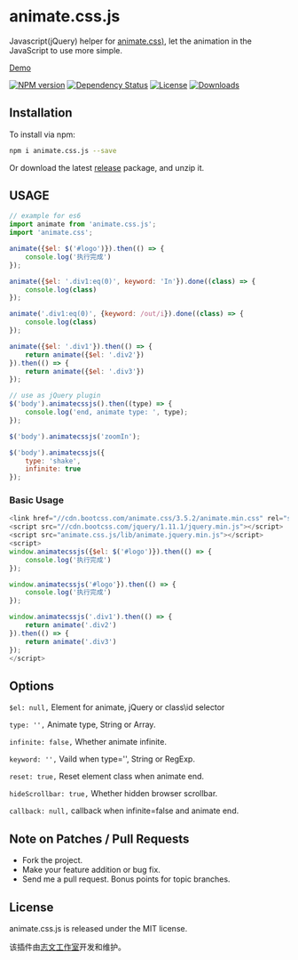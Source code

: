 # animate.css.js
Javascript(jQuery) helper for [animate.css)](https://daneden.github.io/animate.css), let the animation in the JavaScript to use more simple.

[Demo](http://lzw.me/pages/demo/animate.css.js/example)

[![NPM version][npm-image]][npm-url]
[![Dependency Status][david-image]][david-url]
[![License][license-image]][license-url]
[![Downloads][downloads-image]][downloads-url]

## Installation

To install via npm:

```bash
npm i animate.css.js --save
```

Or download the latest [release](https://github.com/lzwme/animate.css.js/releases) package, and unzip it.

## USAGE

```js
// example for es6
import animate from 'animate.css.js';
import 'animate.css';

animate({$el: $('#logo')}).then(() => {
    console.log('执行完成')
});

animate({$el: '.div1:eq(0)', keyword: 'In'}).done((class) => {
    console.log(class)
});

animate('.div1:eq(0)', {keyword: /out/i}).done((class) => {
    console.log(class)
});

animate({$el: '.div1'}).then(() => {
    return animate({$el: '.div2'})
}).then(() => {
    return animate({$el: '.div3'})
});

// use as jQuery plugin
$('body').animatecssjs().then((type) => {
    console.log('end, animate type: ', type);
});

$('body').animatecssjs('zoomIn');

$('body').animatecssjs({
    type: 'shake',
    infinite: true
});
```

### Basic Usage

```js
<link href="//cdn.bootcss.com/animate.css/3.5.2/animate.min.css" rel="stylesheet">
<script src="//cdn.bootcss.com/jquery/1.11.1/jquery.min.js"></script>
<script src="animate.css.js/lib/animate.jquery.min.js"></script>
<script>
window.animatecssjs({$el: $('#logo')}).then(() => {
    console.log('执行完成')
});

window.animatecssjs('#logo'}).then(() => {
    console.log('执行完成')
});

window.animatecssjs('.div1').then(() => {
    return animate('.div2')
}).then(() => {
    return animate('.div3')
});
</script>
```

## Options

`$el: null,` Element for animate, jQuery or class\id selector

`type: '',` Animate type, String or Array.

`infinite: false,` Whether animate infinite.

`keyword: '',` Vaild when type='', String or RegExp.

`reset: true,`  Reset element class when animate end.

`hideScrollbar: true,` Whether hidden browser scrollbar.

`callback: null,` callback when infinite=false and animate end.

## Note on Patches / Pull Requests

* Fork the project.
* Make your feature addition or bug fix.
* Send me a pull request. Bonus points for topic branches.

## License

animate.css.js is released under the MIT license.

该插件由[志文工作室](https://lzw.me)开发和维护。

[npm-image]: https://img.shields.io/npm/v/animate.css.js.svg?style=flat-square
[npm-url]: https://npmjs.org/package/animate.css.js
[github-tag]: https://img.shields.io/github/tag/lzwme/animate.css.js.svg?style=flat-square
[github-url]: https://github.com/lzwme/animate.css.js/tags
[travis-image]: https://img.shields.io/travis/lzwme/animate.css.js.svg?style=flat-square
[travis-url]: https://travis-ci.org/lzwme/animate.css.js
[coveralls-image]: https://img.shields.io/coveralls/lzwme/animate.css.js.svg?style=flat-square
[coveralls-url]: https://coveralls.io/r/lzwme/animate.css.js?branch=master
[david-image]: https://img.shields.io/david/lzwme/animate.css.js.svg?style=flat-square
[david-url]: https://david-dm.org/lzwme/animate.css.js
[license-image]: https://img.shields.io/npm/l/animate.css.js.svg?style=flat-square
[license-url]: LICENSE
[downloads-image]: https://img.shields.io/npm/dm/animate.css.js.svg?style=flat-square
[downloads-url]: https://npmjs.org/package/animate.css.js
